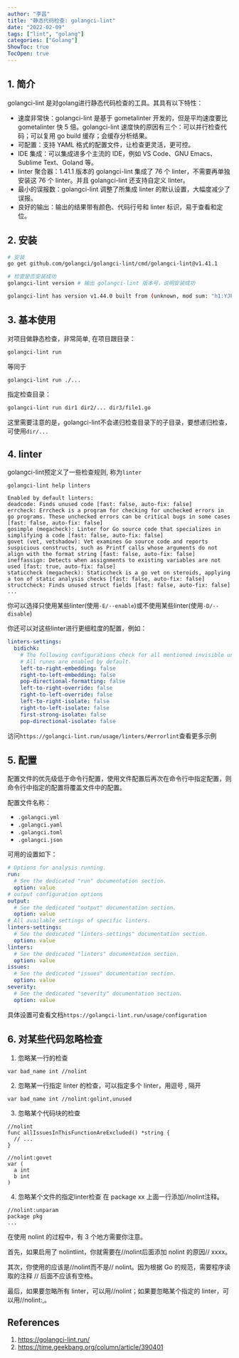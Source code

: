 ```yaml
---
author: "李昌"
title: "静态代码检查: golangci-lint"
date: "2022-02-09"
tags: ["lint", "golang"]
categories: ["Golang"]
ShowToc: true
TocOpen: true
---
```


## 1. 简介
golangci-lint 是对golang进行静态代码检查的工具。其具有以下特性：
- 速度非常快：golangci-lint 是基于 gometalinter 开发的，但是平均速度要比 gometalinter 快 5 倍。golangci-lint 速度快的原因有三个：可以并行检查代码；可以复用 go build 缓存；会缓存分析结果。
- 可配置：支持 YAML 格式的配置文件，让检查更灵活，更可控。
- IDE 集成：可以集成进多个主流的 IDE，例如 VS Code、GNU Emacs、Sublime Text、Goland 等。
- linter 聚合器：1.41.1 版本的 golangci-lint 集成了 76 个 linter，不需要再单独安装这 76 个 linter。并且 golangci-lint 还支持自定义 linter。
- 最小的误报数：golangci-lint 调整了所集成 linter 的默认设置，大幅度减少了误报。
- 良好的输出：输出的结果带有颜色、代码行号和 linter 标识，易于查看和定位。

## 2. 安装
```bash
# 安装
go get github.com/golangci/golangci-lint/cmd/golangci-lint@v1.41.1

# 检查是否安装成功
golangci-lint version # 输出 golangci-lint 版本号，说明安装成功

golangci-lint has version v1.44.0 built from (unknown, mod sum: "h1:YJPouGNQEdK+x2KsCpWMIBy0q6MSuxHjkWMxJMNj/DU=") on (unknown)
```

## 3. 基本使用
对项目做静态检查，非常简单, 在项目跟目录：
```sh
golangci-lint run
```

等同于
```sh
golangci-lint run ./...
```

指定检查目录：
```sh
golangci-lint run dir1 dir2/... dir3/file1.go
```
这里需要注意的是，golangci-lint不会递归检查目录下的子目录，要想递归检查，可使用`dir/...`

## 4. linter
golangci-lint预定义了一些检查规则, 称为`linter`
```
golangci-lint help linters
```

```
Enabled by default linters:
deadcode: Finds unused code [fast: false, auto-fix: false]
errcheck: Errcheck is a program for checking for unchecked errors in go programs. These unchecked errors can be critical bugs in some cases [fast: false, auto-fix: false]
gosimple (megacheck): Linter for Go source code that specializes in simplifying a code [fast: false, auto-fix: false]
govet (vet, vetshadow): Vet examines Go source code and reports suspicious constructs, such as Printf calls whose arguments do not align with the format string [fast: false, auto-fix: false]
ineffassign: Detects when assignments to existing variables are not used [fast: true, auto-fix: false]
staticcheck (megacheck): Staticcheck is a go vet on steroids, applying a ton of static analysis checks [fast: false, auto-fix: false]
structcheck: Finds unused struct fields [fast: false, auto-fix: false]
...
```

你可以选择只使用某些linter(使用`-E/--enable`)或不使用某些linter(使用`-D/--disable`)

你还可以对这些linter进行更细粒度的配置，例如：
```yaml
linters-settings:
  bidichk:
    # The following configurations check for all mentioned invisible unicode runes.
    # All runes are enabled by default.
    left-to-right-embedding: false
    right-to-left-embedding: false
    pop-directional-formatting: false
    left-to-right-override: false
    right-to-left-override: false
    left-to-right-isolate: false
    right-to-left-isolate: false
    first-strong-isolate: false
    pop-directional-isolate: false
```
访问`https://golangci-lint.run/usage/linters/#errorlint`查看更多示例

## 5. 配置
配置文件的优先级低于命令行配置，使用文件配置后再次在命令行中指定配置，则命令行中指定的配置将覆盖文件中的配置。

配置文件名称：
- `.golangci.yml`
- `.golangci.yaml`
- `.golangci.toml`
- `.golangci.json`

可用的设置如下：
```yaml
# Options for analysis running.
run:
  # See the dedicated "run" documentation section.
  option: value
# output configuration options
output:
  # See the dedicated "output" documentation section.
  option: value
# All available settings of specific linters.
linters-settings:
  # See the dedicated "linters-settings" documentation section.
  option: value
linters:
  # See the dedicated "linters" documentation section.
  option: value
issues:
  # See the dedicated "issues" documentation section.
  option: value
severity:
  # See the dedicated "severity" documentation section.
  option: value
```

具体设置可查看文档`https://golangci-lint.run/usage/configuration`

## 6. 对某些代码忽略检查
1. 忽略某一行的检查
```golang
var bad_name int //nolint
```

2. 忽略某一行指定 linter 的检查，可以指定多个 linter，用逗号 , 隔开
```golang
var bad_name int //nolint:golint,unused
```

3. 忽略某个代码块的检查
```golang
//nolint
func allIssuesInThisFunctionAreExcluded() *string {
  // ...
}

//nolint:govet
var (
  a int
  b int
)
```

4. 忽略某个文件的指定linter检查
在 package xx 上面一行添加//nolint注释。
```golang
//nolint:unparam
package pkg
...
```

在使用 nolint 的过程中，有 3 个地方需要你注意。

首先，如果启用了 nolintlint，你就需要在//nolint后面添加 nolint 的原因// xxxx。

其次，你使用的应该是//nolint而不是// nolint。因为根据 Go 的规范，需要程序读取的注释 // 后面不应该有空格。

最后，如果要忽略所有 linter，可以用//nolint；如果要忽略某个指定的 linter，可以用//nolint:,。

## References  
1. https://golangci-lint.run/  
2. https://time.geekbang.org/column/article/390401